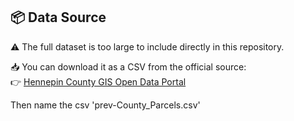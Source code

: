 ## 📦 Data Source

⚠️ The full dataset is too large to include directly in this repository.

📥 You can download it as a CSV from the official source:  
👉 [Hennepin County GIS Open Data Portal](https://gis-hennepin.hub.arcgis.com/datasets/7975aabf6e1e42998a40a4b085ffefdf_1/explore)

Then name the csv 'prev-County_Parcels.csv'

